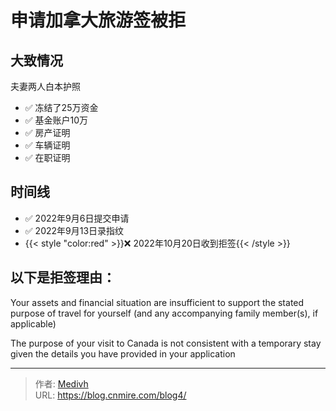 # 申请加拿大旅游签被拒


<!--more-->

## 大致情况
夫妻两人白本护照
- :white_check_mark: 冻结了25万资金
- :white_check_mark: 基金账户10万
- :white_check_mark: 房产证明
- :white_check_mark: 车辆证明
- :white_check_mark: 在职证明 

## 时间线

- :white_check_mark: 2022年9月6日提交申请
- :white_check_mark: 2022年9月13日录指纹
- {{< style "color:red" >}}:x: 2022年10月20日收到拒签{{< /style >}}

## 以下是拒签理由：

Your assets and financial situation are insufficient to support the stated purpose of travel for yourself (and any accompanying family member(s), if applicable)

The purpose of your visit to Canada is not consistent with a temporary stay given the details you have provided in your application

---

> 作者: [Medivh](https://themire.site/t/topic/12)  
> URL: https://blog.cnmire.com/blog4/  

